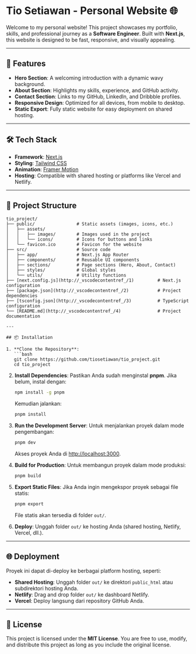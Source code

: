 # Tio Setiawan - Personal Website 🌐

Welcome to my personal website! This project showcases my portfolio, skills, and professional journey as a **Software Engineer**. Built with **Next.js**, this website is designed to be fast, responsive, and visually appealing.

---

## 🚀 Features

- **Hero Section**: A welcoming introduction with a dynamic wavy background.
- **About Section**: Highlights my skills, experience, and GitHub activity.
- **Contact Section**: Links to my GitHub, LinkedIn, and Dribbble profiles.
- **Responsive Design**: Optimized for all devices, from mobile to desktop.
- **Static Export**: Fully static website for easy deployment on shared hosting.

---

## 🛠️ Tech Stack

- **Framework**: [Next.js](https://nextjs.org/)
- **Styling**: [Tailwind CSS](https://tailwindcss.com/)
- **Animation**: [Framer Motion](https://www.framer.com/motion/)
- **Hosting**: Compatible with shared hosting or platforms like Vercel and Netlify.

---

## 📂 Project Structure

````plaintext
tio_project/
├── public/                # Static assets (images, icons, etc.)
│   ├── assets/
│   │   ├── images/        # Images used in the project
│   │   └── icons/         # Icons for buttons and links
│   └── favicon.ico        # Favicon for the website
├── src/                   # Source code
│   ├── app/               # Next.js App Router
│   ├── components/        # Reusable UI components
│   ├── sections/          # Page sections (Hero, About, Contact)
│   ├── styles/            # Global styles
│   └── utils/             # Utility functions
├── [next.config.js](http://_vscodecontentref_/1)         # Next.js configuration
├── [package.json](http://_vscodecontentref_/2)           # Project dependencies
├── [tsconfig.json](http://_vscodecontentref_/3)          # TypeScript configuration
└── [README.md](http://_vscodecontentref_/4)              # Project documentation

---

## 📦 Installation

1. **Clone the Repository**:
   ```bash
   git clone https://github.com/tiosetiawan/tio_project.git
   cd tio_project
````

2. **Install Dependencies**:
   Pastikan Anda sudah menginstal **pnpm**. Jika belum, instal dengan:

   ```bash
   npm install -g pnpm
   ```

   Kemudian jalankan:

   ```bash
   pnpm install
   ```

3. **Run the Development Server**:
   Untuk menjalankan proyek dalam mode pengembangan:

   ```bash
   pnpm dev
   ```

   Akses proyek Anda di [http://localhost:3000](http://localhost:3000).

4. **Build for Production**:
   Untuk membangun proyek dalam mode produksi:

   ```bash
   pnpm build
   ```

5. **Export Static Files**:
   Jika Anda ingin mengekspor proyek sebagai file statis:

   ```bash
   pnpm export
   ```

   File statis akan tersedia di folder `out/`.

6. **Deploy**:
   Unggah folder `out/` ke hosting Anda (shared hosting, Netlify, Vercel, dll.).

---

## 🌐 Deployment

Proyek ini dapat di-deploy ke berbagai platform hosting, seperti:

- **Shared Hosting**: Unggah folder `out/` ke direktori `public_html` atau subdirektori hosting Anda.
- **Netlify**: Drag and drop folder `out/` ke dashboard Netlify.
- **Vercel**: Deploy langsung dari repository GitHub Anda.

---

## 📄 License

This project is licensed under the **MIT License**. You are free to use, modify, and distribute this project as long as you include the original license.
